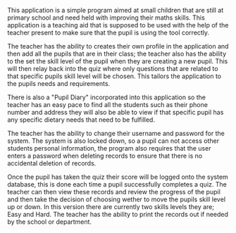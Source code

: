 This application is a simple program
aimed at small children that are still at primary school 
and need held with improving their maths skills. This application 
is a teaching aid that is supposed to be used with the help of the
teacher present to make sure that the pupil is using the tool correctly.

<p>
The teacher has the ability to creates their own profile in the 
application and then add all the pupils that are in their class; the
teacher also has the ability to the set the skill level of the 
pupil when they are creating a new pupil. This will then relay back into the
quiz where only questions that are related to that specific pupils skill level will
be chosen. This tailors the application to the pupils needs and requirements.</p>

<p>There is also a "Pupil Diary" incorporated into this application so the teacher
has an easy pace to find all the students such as their phone number and
address they will also be able to view if that specific pupil has any specific 
dietary needs that need to be fulfilled.</p>

<p>The teacher has the ability to change their username and password 
for the system. The system is also locked down, so a pupil can not access other
students personal information, the program also requires that the user enters a 
password when deleting records to ensure that there is no accidental deletion 
of records.</p>

<p>Once the pupil has taken the quiz their score will be logged onto the
system database, this is done each time a pupil successfully completes a quiz.
The teacher can then view these records and review the progress of the pupil
and then take the decision of choosing wether to move the pupils skill level
up or down. In this version there are currently two skills levels they are;
Easy and Hard. The teacher has the ability to print the records out if
needed by the school or department.   
</p>